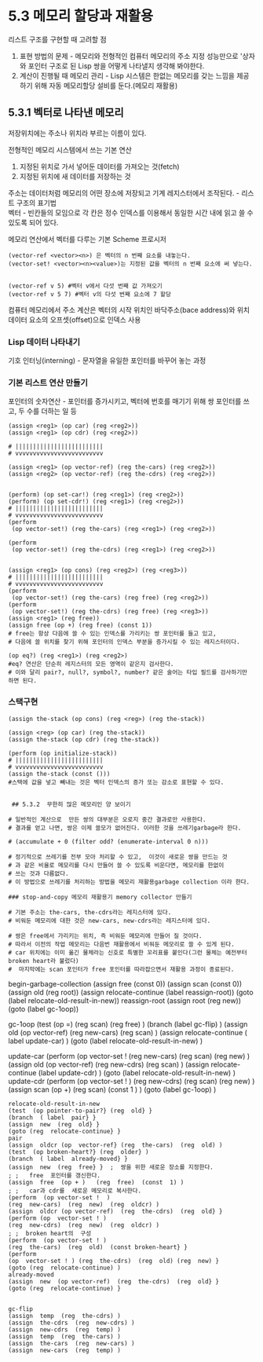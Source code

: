 # 5.3 메모리 할당과 재활용
 리스트 구조를 구현할 때 고려할 점  
 1. 표현 방법의 문제 - 메모리와 전형적인 컴퓨터 메모리의 주소 지정 성능만으로 '상자와 포인터 구조로 된 Lisp 쌍을 어떻게 나타낼지 생각해 봐야한다.
 2. 계산이 진행될 때 메모리 관리 - Lisp 시스템은 한없는 메모리를 갖는 느낌을 제공하기 위해 자동 메모리할당 설비를 둔다.(메모리 재활용)
 
 ## 5.3.1 벡터로 나타낸 메모리
 
저장위치에는 주소나 위치라 부르는 이름이 있다.  

전형적인 메모리 시스템에서 쓰는 기본 연산  
1. 지정된 위치로 가서 넣어둔 데이터를 가져오는 것(fetch)  
2. 지정된 위치에 새 데이터를 저장하는 것  

주소는 데이터처럼 메모리의 어떤 장소에 저장되고 기계 레지스터에서 조작된다. - 리스트 구조의 표기법  
벡터 - 빈칸들의 모임으로 각 칸은 정수 인덱스를 이용해서 동일한 시간 내에 읽고 쓸 수 있도록 되어 있다.  


메모리 연산에서 벡터를 다루는 기본 Scheme 프로시저
~~~~
(vector-ref <vector><n>) 은 벡터의 n 번째 요소를 내놓는다.
(vector-set! <vector><n><value>)는 지정된 값을 벡터의 n 번째 요소에 써 넣는다.


(vector-ref v 5) #벡터 v에서 다섯 번째 값 가져오기
(vector-ref v 5 7) #벡터 v의 다섯 번째 요소에 7 할당
~~~~
컴퓨터 메모리에서 주소 계산은 벡터의 시작 위치인 바닥주소(bace address)와 위치 데이터 요소의 오프셋(offset)으로 인덱스 사용  

### Lisp 데이터 나타내기

기호 인터닝(interning) - 문자열을 유일한 포인터를 바꾸어 놓는 과정

### 기본 리스트 연산 만들기

포인터의 숫자연산 - 포인터를 증가시키고, 벡터에 번호를 매기기 위해 쌍 포인터를 쓰고, 두 수를 더하는 일 등

~~~~
(assign <reg1> (op car) (reg <reg2>))
(assign <reg1> (op cdr) (reg <reg2>))

# |||||||||||||||||||||||||
# vvvvvvvvvvvvvvvvvvvvvvvvv

(assign <reg1> (op vector-ref) (reg the-cars) (reg <reg2>))
(assign <reg2> (op vector-ref) (reg the-cdrs) (reg <reg2>))


(perform) (op set-car!) (reg <reg1>) (reg <reg2>))
(perform) (op set-cdr!) (reg <reg1>) (reg <reg2>))
# |||||||||||||||||||||||||
# vvvvvvvvvvvvvvvvvvvvvvvvv
(perform
 (op vector-set!) (reg the-cars) (reg <reg1>) (reg <reg2>))
 
(perform
 (op vector-set!) (reg the-cdrs) (reg <reg1>) (reg <reg2>))
 
 
(assign <reg1> (op cons) (reg <reg2>) (reg <reg3>))
# |||||||||||||||||||||||||
# vvvvvvvvvvvvvvvvvvvvvvvvv
(perform
 (op vector-set!) (reg the-cars) (reg free) (reg <reg2>))
(perform
 (op vector-set!) (reg the-cdrs) (reg free) (reg <reg3>))
(assign <reg1> (reg free))
(assign free (op +) (reg free) (const 1))
# free는 항상 다음에 쓸 수 있는 인덱스를 가리키는 쌍 포인터를 들고 있고,
# 다음에 쓸 위치를 찾기 위해 포인터의 인덱스 부분을 증가시킬 수 있는 레지스터이다.

(op eq?) (reg <reg1>) (reg <reg2>)
#eq? 연산은 단순히 레지스터의 모든 영역이 같은지 검사한다.
# 이와 달리 pair?, null?, symbol?, number? 같은 술어는 타입 필드를 검사하기만 하면 된다.
~~~~

### 스택구현

~~~~
(assign the-stack (op cons) (reg <reg>) (reg the-stack))

(assign <reg> (op car) (reg the-stack))
(assign the-stack (op cdr) (reg the-stack))

(perform (op initialize-stack))
# |||||||||||||||||||||||||
# vvvvvvvvvvvvvvvvvvvvvvvvv
(assign the-stack (const ()))
#스택에 값을 넣고 빼내는 것은 벡터 인덱스의 증가 또는 감소로 표현할 수 있다.


 ## 5.3.2  무한히 많은 메모리인 양 보이기
 
# 일반적인 계산으로  만든 쌍의 대부분은 오로지 중간 결과로만 사용한다.
# 결과를 얻고 나면, 쌍은 이제 쓸모가 없어진다. 이러한 것을 쓰레기garbage라 한다.

# (accumulate + 0 (filter odd? (enumerate-interval 0 n)))

# 정기적으로 쓰레기를 전부 모아 처리할 수 있고,  이것이 새로운 쌍을 만드는 것
# 과 같은 비율로 메모리를 다시 만들어 쓸 수 있도록 비운다면, 메모리를 한없이
# 쓰는 것과 다름없다.
# 이 방법으로 쓰레기를 처리하는 방법을 메모리 재활용garbage collection 이라 한다.

### stop-and-copy 메모리 재활용기 memory collector 만들기

# 기본 주소는 the-cars, the-cdrs라는 레지스터에 있다.
# 비워둔 메모리에 대한 것은 new-cars, new-cdrs라는 레지스터에 있다.

# 쌍은 free에서 가리키는 위치, 즉 비워둔 메모리에 만들어 질 것이다.
# 따라서 이전의 작업 메모리는 다음번 재활용에서 비워둔 메모리로 쓸 수 있게 된다.
# car 위치에는 이미 옮긴 물체라는 신호로 특별한 꼬리표를 붙인다(그런 물체는 예전부터 broken heart라 불렀다)
#  마지막에는 scan 포인터가 free 포인터를 따라잡으면서 재활용 과정이 종료된다. 

~~~~
begin-garbage-collection
(assign free (const 0)) 
(assign scan (const 0)) 
(assign old (reg root)) 
(assign relocate-continue (label reassign-root)) 
(goto (label relocate-old-result-in-new)) 
reassign-root
(assign  root (reg new)) 
(goto (label gc-1oop))

gc-1oop
(test  (op  =)  (reg  scan)  (reg  free) ) 
(branch  (label  gc-flip) ) 
(assign  old (op vector-ref)  (reg  new-cars)  (reg  scan) ) 
(assign  relocate-continue ( label  update-car) ) 
(goto (label  relocate-old-result-in-new) ) 

update-car 
(perform
(op  vector-set !  (reg  new-cars)  (reg  scan)  (reg  new) ) 
(assign  old (op  vector-ref) (reg  new-cdrs)  (reg  scan) ) 
(assign  relocate-continue (label  update-cdr) ) 
(goto (label  relocate-old-result-in-new) ) 
update-cdr 
(perform
(op  vector-set ! )   (reg  new-cdrs)  (reg  scan)  (reg  new) ) 
(assign  scan  (op +)  (reg  scan)  (const 1 ) ) 
(goto (label  gc-1oop) )



~~~~
relocate-old-result-in-new
(test  (op pointer-to-pair?} (reg  old} }
(branch  ( label  pair} } 
(assign  new  (reg  old} }
(goto (reg  relocate-continue} }
pair 
(assign  oldcr (op  vector-ref} (reg  the-cars)  (reg  old) )
(test  (op broken-heart?} (reg  older} ) 
(branch  ( label  already-moved} }
(assign  new  (reg  free} }  ;  쌍을 위한 새로운 장소를 지정한다. 
; ;   free  포인터를 갱신한다. 
(assign  free  (op + )   (reg  free)  (const  1) ) 
; ;   car과 cdr를  새로운 메모리로 복사한다. 
(perform  (op vector-set !  ) 
(reg  new-cars)  (reg  new)  (reg  oldcr) )
(assign  oldcr (op vector-ref)  (reg  the-cdrs)  (reg  old} }
(perform (op  vector-set ! )  
(reg  new-cdrs)  (reg  new)  (reg  oldcr) )
; ;  broken heart의  구성 
(perform  (op vector-set ! ) 
(reg  the-cars)  (reg  old)  (const broken-heart} }
(perform 
(op  vector-set ! ) (reg  the-cdrs)  (reg  old) (reg  new) } 
(goto (reg  relocate-continue) )
already-moved
(assign  new  (op vector-ref)  (reg  the-cdrs)  (reg  old} }
(goto (reg  relocate-continue) }


gc-flip 
(assign  temp  (reg  the-cdrs) )  
(assign  the-cdrs  (reg  new-cdrs) ) 
(assign  new-cdrs  (reg  temp) ) 
(assign  temp  (reg  the-cars) )  
(assign  the-cars  (reg  new-cars) )  
(assign  new-cars  (reg  temp) ) 
